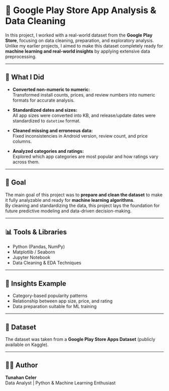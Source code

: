 # 📱 Google Play Store App Analysis & Data Cleaning

In this project, I worked with a real-world dataset from the **Google Play Store**, focusing on data cleaning, preparation, and exploratory analysis.  
Unlike my earlier projects, I aimed to make this dataset completely ready for **machine learning and real-world insights** by applying extensive data preprocessing.

---

## 🔧 What I Did

- **Converted non-numeric to numeric:**  
  Transformed install counts, prices, and review numbers into numeric formats for accurate analysis.

- **Standardized dates and sizes:**  
  All app sizes were converted into KB, and release/update dates were standardized to `datetime` format.

- **Cleaned missing and erroneous data:**  
  Fixed inconsistencies in Android version, review count, and price columns.

- **Analyzed categories and ratings:**  
  Explored which app categories are most popular and how ratings vary across them.

---

## 🎯 Goal

The main goal of this project was to **prepare and clean the dataset** to make it fully analyzable and ready for **machine learning algorithms**.  
By cleaning and standardizing the data, this project lays the foundation for future predictive modeling and data-driven decision-making.

---

## 📊 Tools & Libraries
- Python (Pandas, NumPy)
- Matplotlib / Seaborn
- Jupyter Notebook
- Data Cleaning & EDA Techniques

---

## 🧠 Insights Example
- Category-based popularity patterns
- Relationship between app size, price, and rating
- Data preparation suitable for ML training

---

## 📎 Dataset
The dataset was taken from a **Google Play Store Apps Dataset** (publicly available on Kaggle).

---

## 👨‍💻 Author
**Tunahan Celer**  
Data Analyst | Python & Machine Learning Enthusiast
